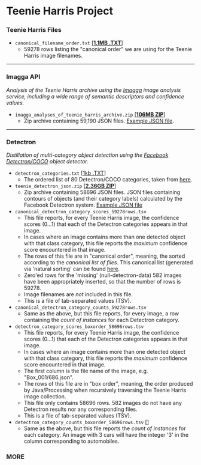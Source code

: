 # Teenie Harris Project

### Teenie Harris Files

* ```canonical_filename_order.txt``` [**[1.1MB .TXT](canonical_filename_order.txt)**]
  * 59278 rows listing the "canonical order" we are using for the Teenie Harris image filenames.

---
### Imagga API

*Analysis of the Teenie Harris archive using the [Imagga](https://imagga.com/) image analysis service, including a wide range of semantic descriptors and confidence values.*

* ```imagga_analyses_of_teenie_harris_archive.zip``` [[**106MB ZIP**](https://storage.googleapis.com/teenieharris/imagga/imagga_analyses_of_teenie_harris_archive.zip)]
  * Zip archive containing 59,190 JSON files. [Example JSON file](imagga/result_Box_100_15974.png.json).

---
### Detectron

*Distillation of multi-category object detection using the [Facebook Detectron/COCO](https://github.com/facebookresearch/Detectron) object detector.*



* ```detectron_categories.txt``` [[1kb .TXT](detectron/detectron_categories.txt)]
  * The ordered list of 80 Detectron/COCO categories, taken from [here](https://gist.github.com/AruniRC/7b3dadd004da04c80198557db5da4bda).
* ```teenie_detectron_json.zip``` [[**2.36GB ZIP**](https://storage.googleapis.com/teenieharris/detectron/json/teenie_detectron_json.zip)]
  * Zip archive containing 58696 JSON files. JSON files containing contours of objects (and their category labels) calculated by the Facebook Detectron system. [Example JSON file](detectron/detectron_json/15974.json)
* ```canonical_detectron_category_scores_59278rows.tsv```
  * This file reports, for every Teenie Harris image, the confidence scores (0...1) that each of the Detectron categories appears in that image.
  * In cases where an image contains more than one detected object with that class category, this file reports the *maximum* confidence score encountered in that image. 
  * The rows of this file are in "canonical order", meaning, the sorted according to the *canonical list of files*. This canonical list (generated via 'natural sorting' can be found [here](processing_code/DetectronCategorizerReorder/data/canonical_filename_order.txt).
  * Zero'ed rows for the 'missing' (null-detectron-data) 582 images have been appropriately inserted, so that the number of rows is 59278. 
  * Image filenames are *not* included in this file. 
  * This is a file of tab-separated values (TSV). 
* ```canonical_detectron_category_counts_59278rows.tsv``` 
  * Same as the above, but this file reports, for every image, a row containing the *count of instances* for each Detectron category.
* ```detectron_category_scores_boxorder_58696rows.tsv``` 
  * This file reports, for every Teenie Harris image, the confidence scores (0...1) that each of the Detectron categories appears in that image.
  * In cases where an image contains more than one detected object with that class category, this file reports the *maximum* confidence score encountered in that image.  
  * The first column is the file name of the image, e.g. "Box_001/686.json". 
  * The rows of this file are in "box order", meaning, the order produced by Java/Processing when recursively traversing the Teenie Harris image collection.  
  * This file only contains 58696 rows. 582 images do not have any Detectron results nor any corresponding files.
  * This is a file of tab-separated values (TSV).
* ```detectron_category_counts_boxorder_58696rows.tsv``` []
  * Same as the above, but this file reports the *count of instances* for each category. An image with 3 cars will have the integer '3' in the column corresponding to automobiles.

### MORE

